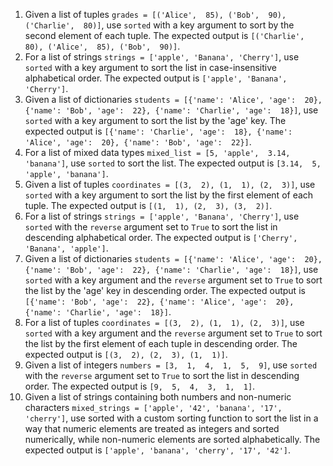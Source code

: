1. Given a list of tuples `grades = [('Alice',  85), ('Bob',  90), ('Charlie',  80)]`, use `sorted` with a key argument to sort by the second element of each tuple. The expected output is `[('Charlie',  80), ('Alice',  85), ('Bob',  90)]`.
2. For a list of strings `strings = ['apple', 'Banana', 'Cherry']`, use `sorted` with a key argument to sort the list in case-insensitive alphabetical order. The expected output is `['apple', 'Banana', 'Cherry']`.
3. Given a list of dictionaries `students = [{'name': 'Alice', 'age':  20}, {'name': 'Bob', 'age':  22}, {'name': 'Charlie', 'age':  18}]`, use `sorted` with a key argument to sort the list by the 'age' key. The expected output is `[{'name': 'Charlie', 'age':  18}, {'name': 'Alice', 'age':  20}, {'name': 'Bob', 'age':  22}]`.
4. For a list of mixed data types `mixed_list = [5, 'apple',  3.14, 'banana']`, use `sorted` to sort the list. The expected output is `[3.14,  5, 'apple', 'banana']`.
5. Given a list of tuples `coordinates = [(3,  2), (1,  1), (2,  3)]`, use `sorted` with a key argument to sort the list by the first element of each tuple. The expected output is `[(1,  1), (2,  3), (3,  2)]`.
6. For a list of strings `strings = ['apple', 'Banana', 'Cherry']`, use `sorted` with the `reverse` argument set to `True` to sort the list in descending alphabetical order. The expected output is `['Cherry', 'Banana', 'apple']`.
7. Given a list of dictionaries `students = [{'name': 'Alice', 'age':  20}, {'name': 'Bob', 'age':  22}, {'name': 'Charlie', 'age':  18}]`, use `sorted` with a key argument and the `reverse` argument set to `True` to sort the list by the 'age' key in descending order. The expected output is `[{'name': 'Bob', 'age':  22}, {'name': 'Alice', 'age':  20}, {'name': 'Charlie', 'age':  18}]`.
8. For a list of tuples `coordinates = [(3,  2), (1,  1), (2,  3)]`, use `sorted` with a key argument and the `reverse` argument set to `True` to sort the list by the first element of each tuple in descending order. The expected output is `[(3,  2), (2,  3), (1,  1)]`.
9. Given a list of integers `numbers = [3,  1,  4,  1,  5,  9]`, use `sorted` with the `reverse` argument set to `True` to sort the list in descending order. The expected output is `[9,  5,  4,  3,  1,  1]`.
10. Given a list of strings containing both numbers and non-numeric characters `mixed_strings = ['apple', '42', 'banana', '17', 'cherry']`, use sorted with a custom sorting function to sort the list in a way that numeric elements are treated as integers and sorted numerically, while non-numeric elements are sorted alphabetically. The expected output is `['apple', 'banana', 'cherry', '17', '42']`.